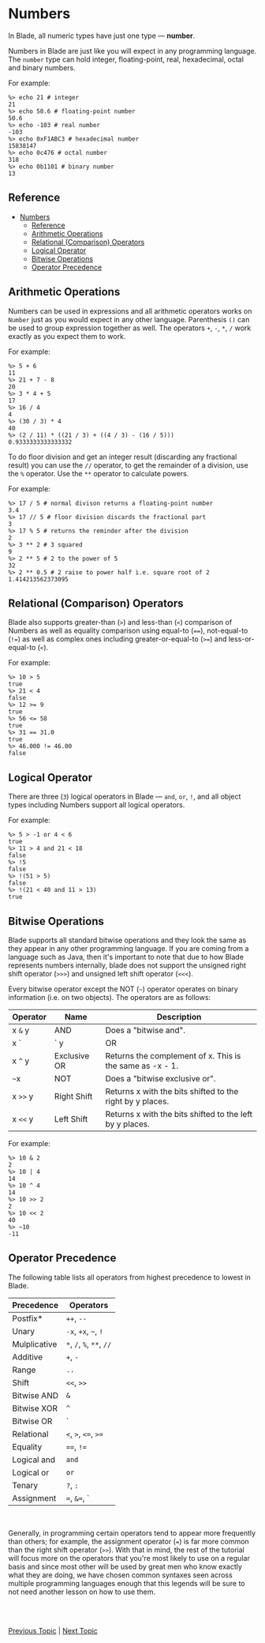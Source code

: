 # Numbers

In Blade, all numeric types have just one type &mdash; **number**. 

Numbers in Blade are just like you will expect in any programming language. 
The `number` type can hold integer, floating-point, real, hexadecimal, 
octal and binary numbers. 

For example:

```blade-repl
%> echo 21 # integer
21
%> echo 50.6 # floating-point number
50.6
%> echo -103 # real number
-103
%> echo 0xF1ABC3 # hexadecimal number
15838147
%> echo 0c476 # octal number
318
%> echo 0b1101 # binary number
13
```

## Reference

- [Numbers](#numbers)
  - [Reference](#reference)
  - [Arithmetic Operations](#arithmetic-operations)
  - [Relational (Comparison) Operators](#relational-comparison-operators)
  - [Logical Operator](#logical-operator)
  - [Bitwise Operations](#bitwise-operations)
  - [Operator Precedence](#operator-precedence)


## Arithmetic Operations

Numbers can be used in expressions and all arithmetic operators works on `Number` just as you would expect
in any other language. Parenthesis `()` can be used to group expression together as well. The 
operators `+`, `-`, `*`, `/` work exactly as you expect them to work.

For example:

```blade-repl
%> 5 + 6
11
%> 21 + 7 - 8
20
%> 3 * 4 + 5
17
%> 16 / 4
4
%> (30 / 3) * 4
40
%> (2 / 11) * ((21 / 3) + ((4 / 3) - (16 / 5)))
0.9333333333333332
```

To do floor division and get an integer result (discarding any fractional result) you can use 
the `//` operator, to get the remainder of a division, use the `%` operator. Use the `**` operator 
to calculate powers.

For example:

```blade-repl
%> 17 / 5 # normal divison returns a floating-point number
3.4
%> 17 // 5 # floor division discards the fractional part
3
%> 17 % 5 # returns the reminder after the division
2
%> 3 ** 2 # 3 squared
9
%> 2 ** 5 # 2 to the power of 5
32
%> 2 ** 0.5 # 2 raise to power half i.e. square root of 2
1.414213562373095
```


## Relational (Comparison) Operators

Blade also supports greater-than (`>`) and less-than (`<`) comparison of Numbers as well as
equality comparison using equal-to (`==`), not-equal-to (`!=`) as well as complex ones including
greater-or-equal-to (`>=`) and less-or-equal-to (`<`).

For example:

```blade-repl
%> 10 > 5
true
%> 21 < 4
false
%> 12 >= 9
true
%> 56 <= 58
true
%> 31 == 31.0
true
%> 46.000 != 46.00
false
```


## Logical Operator

There are three (`3`) logical operators in Blade &mdash; `and`, `or`, `!`, and all object types including Numbers support 
all logical operators.

For example:

```blade-repl
%> 5 > -1 or 4 < 6
true
%> 11 > 4 and 21 < 18
false
%> !5
false
%> !(51 > 5)
false
%> !(21 < 40 and 11 > 13)
true
```

## Bitwise Operations

Blade supports all standard bitwise operations and they look the same as they appear in any other
programming language. If you are coming from a language such as Java, then it's important to note
that due to how Blade represents numbers internally, blade does not support the unsigned right shift operator (`>>>`) and unsigned left shift operator (`<<<`). 

Every bitwise operator except the NOT (`~`) operator operates on binary information (i.e. on two 
objects). The operators are as follows:

| Operator | Name         | Description |
|----------|--------------|-------------|
| x `&` y  | AND          | Does a "bitwise and". |
| x `|` y  | OR           | Does a "bitwise or". |
| x `^` y  | Exclusive OR | Returns the complement of x. This is the same as -x - 1. |
| `~`x     | NOT          | Does a "bitwise exclusive or". |
| x `>>` y | Right Shift  | Returns x with the bits shifted to the right by y places. |
| x `<<` y | Left Shift   | Returns x with the bits shifted to the left by y places. |

For example:

```blade-repl
%> 10 & 2
2
%> 10 | 4
14
%> 10 ^ 4
14
%> 10 >> 2
2
%> 10 << 2
40
%> ~10
-11
```


## Operator Precedence

The following table lists all operators from highest precedence to lowest in Blade.


| Precedence | Operators |
|------------|-----------|
| Postfix*      | `++`, `--` |
| Unary      | `-x`, `+x`, `~`, `!` |
| Mulplicative | `*`, `/`, `%`, `**`, `//` |
| Additive | `+`, `-` |
| Range | `..` |
| Shift | `<<`, `>>` |
| Bitwise AND | `&` |
| Bitwise XOR | `^` |
| Bitwise OR | `|` |
| Relational | `<`, `>`, `<=`, `>=` |
| Equality | `==`, `!=` |
| Logical and | `and` |
| Logical or | `or` |
| Tenary | `?`, `:` |
| Assignment | `=`, `&=`, `|=`, `*=`, `+=`, `-=`, `/=`, `**=`, `%=`, `>>=`, `<<=`, `^=`, `//=` |

<br>

Generally, in programming certain operators tend to appear more frequently than others; 
for example, the assignment operator (`=`) is far more common than the right shift operator (`>>`). 
With that in mind, the rest of the tutorial will focus more on the operators that you're most 
likely to use on a regular basis and since most other will be used by great men who know exactly 
what they are doing, we have chosen common syntaxes seen across multiple programming languages 
enough that this legends will be sure to not need another lesson on how to use them.


<br><br>

[Previous Topic](./comments) | [Next Topic](./strings)
